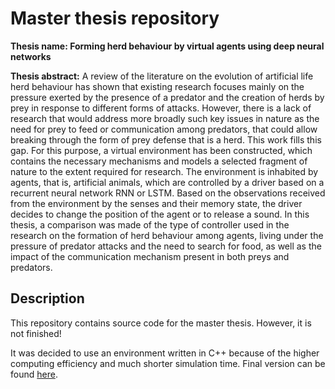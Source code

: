 # Master thesis repository

**Thesis name: 
Forming herd behaviour by virtual agents using deep neural networks**

**Thesis abstract:**
A review of the literature on the evolution of artificial life herd behaviour has shown that
existing research focuses mainly on the pressure exerted by the presence of a predator and the
creation of herds by prey in response to different forms of attacks. However, there is a lack of
research that would address more broadly such key issues in nature as the need for prey to feed or
communication among predators, that could allow breaking through the form of prey defense
that is a herd.
This work fills this gap. For this purpose, a virtual environment has been constructed, which
contains the necessary mechanisms and models a selected fragment of nature to the extent
required for research. The environment is inhabited by agents, that is, artificial animals, which
are controlled by a driver based on a recurrent neural network RNN or LSTM. Based on the
observations received from the environment by the senses and their memory state, the driver
decides to change the position of the agent or to release a sound.
In this thesis, a comparison was made of the type of controller used in the research on the
formation of herd behaviour among agents, living under the pressure of predator attacks and the
need to search for food, as well as the impact of the communication mechanism present in both
preys and predators.

## Description
This repository contains source code for the master thesis. However, it is not finished!

It was decided to use an environment written in C++ because of the higher computing efficiency and much shorter simulation time.
Final version can be found [here](https://github.com/adrian-slimak/artifical-life).
